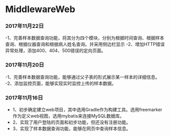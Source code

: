 # MiddlewareWeb

### 2017年11月22日
-1、完善样本数据查询功能，将其分为四个模块，分别为根据时间查询、根据样本查询、根据仪器查询和根据病人姓名查询。并采用侧边栏显示
-2、增加HTTP错误异常处理，添加400、404、500错误的定向页面。

### 2017年11月20日
-1、完善样本数据查询功能，能够通过父子表的形式展示某一样本的详细信息。
-2、添加监控页面，能够实现实时监控上传的样本数据。

### 2017年11月16日
- 1、初步确定建立web项目，其中选用Gradle作为构建工具。选用freemarker作为定义web视图，选用mybatis来连接MySQL数据库。
- 2、实现了用户登陆的页面和初步功能，但还没有注册功能。
- 3、实现了样本数据查询功能，能够在网页中查询样本信息。
